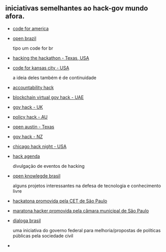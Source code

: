 ## iniciativas semelhantes ao hack-gov mundo afora.

* [code for america](https://www.codeforamerica.org/)
* [open brazil](http://openbrazil.strikingly.com/)

    tipo um code for br
* [hacking the hackathon - Texas, USA](https://govex.jhu.edu/hacking-the-hackathon/)
* [code for kansas city - USA](http://codeforkc.org/hackkc/)

    a ideia deles também é de continuidade
* [accountability hack](http://accountabilityhack.org/)
* [blockchain virtual gov hack - UAE](http://blockchainvirtualgovhack.com/)
* [gov hack - UK](http://portal.govhack.org/)
* [policy hack - AU](https://www.policyhack.com.au/)
* [open austin - Texas](https://www.open-austin.org/)
* [gov hack - NZ](http://govhack.org.nz/)
* [chicago hack night - USA](https://chihacknight.org/)
* [hack agenda](http://pinghacker.com.br/?post_type=tribe_events)

    divulgação de eventos de hacking
* [open knowlegde brasil](http://br.okfn.org/projetos/)

    alguns projetos interessantes na defesa de tecnologia e conhecimento livre
* [hackatona promovida pela CET de São Paulo](http://br.okfn.org/2014/03/28/relato-sobre-a-hackatona-da-cet/)
* [maratona hacker promovida pela câmara municipal de São Paulo](http://desafiodadosabertos.org/2012/05/01/maratona-hacker-com-dados-da-camara-municipal-de-sao-paulo/)
* [dialoga brasil](http://dialoga.gov.br/)

    uma iniciativa do governo federal para melhoria/propostas de políticas públicas pela sociedade civil
* 
